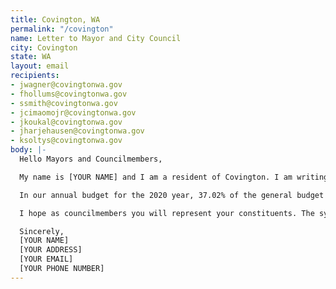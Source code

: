 ```yaml
---
title: Covington, WA
permalink: "/covington"
name: Letter to Mayor and City Council
city: Covington
state: WA
layout: email
recipients:
- jwagner@covingtonwa.gov
- fhollums@covingtonwa.gov
- ssmith@covingtonwa.gov
- jcimaomojr@covingtonwa.gov
- jkoukal@covingtonwa.gov
- jharjehausen@covingtonwa.gov
- ksoltys@covingtonwa.gov
body: |-
  Hello Mayors and Councilmembers,

  My name is [YOUR NAME] and I am a resident of Covington. I am writing to you all to address the funding of our police department here in our city. As elected officials, you are a responsible for addressing the needs of our community in an effective manner.

  In our annual budget for the 2020 year, 37.02% of the general budget has been distributed to the police. According to the budget, we are allocating over $4 million to the police while only $444,539 go to the Personnel and Human Services Department. Social and Human Services can better address the issues of domestic violence, homelessness, substance use, and other problems that the police currently fail to address. We need to be using these funds to better serve the needs of our community.

  I hope as councilmembers you will represent your constituents. The system of policing stems from the maintenance of white supremacy in history. If we are to foster community cohesiveness and a strong sense of unity, we need to be doing better. I demand you vote to defund the police and fund services that help our community now, and in the future.

  Sincerely,
  [YOUR NAME]
  [YOUR ADDRESS]
  [YOUR EMAIL]
  [YOUR PHONE NUMBER]
---
```


